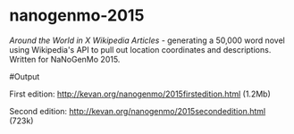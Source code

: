 # nanogenmo-2015
_Around the World in X Wikipedia Articles_ - generating a 50,000 word novel using Wikipedia's API to pull out location coordinates and descriptions. Written for NaNoGenMo 2015.

#Output

First edition: http://kevan.org/nanogenmo/2015firstedition.html (1.2Mb)

Second edition: http://kevan.org/nanogenmo/2015secondedition.html (723k)
